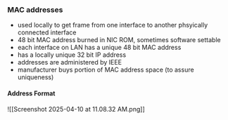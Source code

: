 ### MAC addresses
- used locally to get frame from one interface to another phsyically connected interface
- 48 bit MAC address burned in NIC ROM, sometimes software settable
- each interface on LAN has a unique 48 bit MAC address
- has a locally unique 32 bit IP address
- addresses are administered by IEEE
- manufacturer buys portion of MAC address space (to assure uniqueness)


#### Address Format
![[Screenshot 2025-04-10 at 11.08.32 AM.png]]


